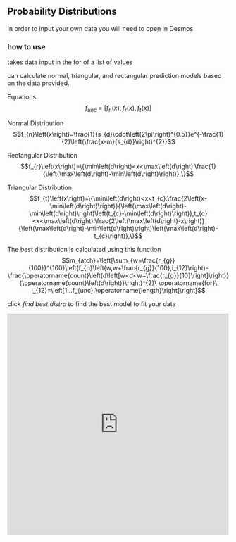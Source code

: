 ## Probability Distributions

<!-- META use demsos to fit a list of continuous data to probability distribution. Then use this distribution to calculate probities  META -->

In order to input your own data you will need to open in Desmos

### how to use

takes data input in the for of a list of values

can calculate normal, triangular, and rectangular prediction models based on the data provided.

Equations
$$f_{unc}\ =\ \left[f_{n}\left(x\right),f_{r}\left(x\right),f_{t}\left(x\right)\right]$$

Normal Distribution
$$f_{n}\left(x\right)=\frac{1}{s_{d}\cdot\left(2\pi\right)^{0.5}}e^{-\frac{1}{2}\left(\frac{x-m}{s_{d}}\right)^{2}}$$

Rectangular Distribution
$$f_{r}\left(x\right)=\{\min\left(d\right)<x<\max\left(d\right):\frac{1}{\left(\max\left(d\right)-\min\left(d\right)\right)},\}$$

Triangular Distribution
$$f_{t}\left(x\right)=\{\min\left(d\right)<x<t_{c}:\frac{2\left(x-\min\left(d\right)\right)}{\left(\max\left(d\right)-\min\left(d\right)\right)\left(t_{c}-\min\left(d\right)\right)},t_{c}<x<\max\left(d\right):\frac{2\left(\max\left(d\right)-x\right)}{\left(\max\left(d\right)-\min\left(d\right)\right)\left(\max\left(d\right)-t_{c}\right)},\}$$

The best distribution is calculated using this function
$$m_{atch}=\left[\sum_{w=\frac{r_{g}}{100}}^{100}\left(f_{p}\left(w,w+\frac{r_{g}}{100},i_{12}\right)-\frac{\operatorname{count}\left(d\left[w<d<w+\frac{r_{g}}{10}\right]\right)}{\operatorname{count}\left(d\right)}\right)^{2}\ \operatorname{for}\ i_{12}=\left[1...f_{unc}.\operatorname{length}\right]\right]$$

click *find best distro* to find the best model to fit your data

<iframe src="https://www.desmos.com/calculator/acydcvlec3?embed" width="500" height="500" style="border: 1px solid #ccc" frameborder=0></iframe>
<!-- LAST EDITED 1700444242 LAST EDITED-->